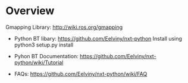 # Overview

Gmapping Library: http://wiki.ros.org/gmapping

* Python BT libary: https://github.com/Eelviny/nxt-python
Install using python3 setup.py install

* Pyhon BT Documentation: https://github.com/Eelviny/nxt-python/wiki/Tutorial

* FAQs: https://github.com/Eelviny/nxt-python/wiki/FAQ
